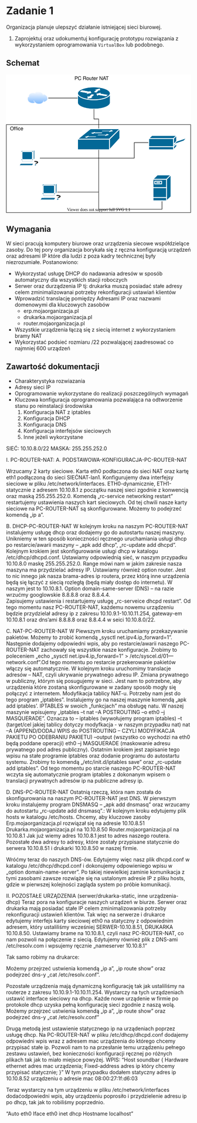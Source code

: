 # Zadanie 1

Organizacja planuje ulepszyć działanie istniejącej sieci biurowej.

1. Zaprojektuj oraz udokumentuj konfigurację prototypu rozwiązania z wykorzystaniem oprogramowania ``VirtualBox`` lub podobnego. 

## Schemat

![zadanie 1](office.svg)

## Wymagania

W sieci pracują komputery biurowe oraz urządzenia siecowe współdzielące zasoby. Do tej pory organizacja borykała się z ręczna konfiguracją urządzeń oraz adresami IP które dla ludzi z poza kadry technicznej były niezrozumiałe. Postanowiono:

* Wykorzystać usługę DHCP do nadawania adresów w sposób automatyczny dla wszystkich stacji roboczych
* Serwer oraz durządzenia IP tj: drukarka muszą posiadać stałe adresy celem zminimalizowanai potrzeby rekonfiguracji ustawiań klientów
* Wprowadzić translację pomiędzy Adresami IP oraz nazwami domenowymi dla kluczowych zasobów
   - erp.mojaorganizacja.pl
   - drukarka.mojaorganizacja.pl
   - router.mojaorganizacja.pl
* Wszystkie urządzenia łączą się z siecią internet z wykorzystaniem bramy NAT
* Wykorzystać podsieć rozmiaru /22 pozwalającej zaadresować co najmniej 600 urządzeń

## Zawartość dokumentacji

 * Charakterystyka rozwiazania 
 * Adresy sieci IP
 * Oprogramowanie wykorzystane do realizacji poszczególnych wymagań
 * Kluczowa konfiguracja oprogramowania pozwalająca na odtworzenie stanu po reinstalacji środowiska
    1. Konfiguracja NAT z iptables 
    2. Konfiguracja DHCP
    3. Konfiguracja DNS
    4. Konfiguracja interfejsów sieciowych
    5. Inne jeżeli wykorzystane
    
SIEĆ: 10.10.8.0/22
MASKA: 255.255.252.0

I.	PC-ROUTER-NAT:
A.	PODSTAWOWA-KONFIGURACJA-PC-ROUTER-NAT

Wrzucamy 2 karty sieciowe.
Karta eth0 podłaczona do sieci NAT oraz kartę eth1 podłączoną do sieci SIEĆNAT-lan1.
Konfigurujemy dwa interfejsy sieciowe w pliku /etc/network/interfaces. ETH0-dynamicznie, ETH1-statycznie z adresem 10.10.8.1 z początku naszej sieci zgodnie z konwencją oraz maską 255.255.252.0. 
Komendą „rc-service networking restart” restartujemy ustawienia naszych kart sieciowych. 
Od tej chwili nasze karty sieciowe na PC-ROUTER-NAT są skonfigurowane. Możemy to podejrzeć komendą „ip a”. 

B.	DHCP-PC-ROUTER-NAT
W kolejnym kroku na naszym PC-ROUTER-NAT instalujemy usługę dhcp oraz dodajemy go do autostartu naszej maszyny. Unikniemy w ten sposób konieczności ręcznego uruchamiania usługi dhcp po restarcie/awarii maszyny – „apk add dhcp”, „rc-update add dhcpd”. 
Kolejnym krokiem jest skonfigurowanie usługi dhcp w katalogu /etc/dhcp/dhcpd.conf.
Ustawiamy odpowiednią sieć, w naszym przypadku 10.10.8.0 maskę 255.255.252.0. Range mówi nam w jakim zakresie nasza maszyna ma przydzielać adresy IP. Ustawiamy również option router. Jest to nic innego jak nasza brama-adres ip routera, przez którą inne urządzenia będą się łączyć z siecią rozległą (będą miały dostęp do internetu). W naszym jest to 10.10.8.1. Option domain-same-server (DNS) – na razie wrzućmy googlowskie 8.8.8.8 oraz 8.8.4.4.  
Zapisujemy ustawienia i restartujemy usługę „rc-serveice dhcpd restart”.
Od tego momentu nasz PC-ROUTER-NAT, każdemu nowemu urządzeniu będzie przydzielał adresy ip z zakresu 10.10.9.1-10.10.11.254, gateway-em 10.10.8.1 oraz dns’ami 8.8.8.8 oraz 8.8.4.4 w seici 10.10.8.0/22.

C.	NAT-PC-ROUTER-NAT
W Piewszym kroku uruchamiamy przekazywanie pakietów. Możemy to zrobić komendą „sysctl net.ipv4.ip_forward=1”. Następnie dodajemy odpowiedni wpis, aby po restarcie/awarii naszego PC-ROUTER-NAT zachowały się wszystkie nasze konfiguracje.  Zrobimy to poleceniem „echo „sysctl net.ipv4.ip_forward=1” > /etc/syscel.d/01—network.conf”.Od tego momentu po restarcie przekerowanie pakietów włączy się automatycznie.
W kolejnym kroku uruchomimy translacje adresów – NAT, czyli ukrywanie prywatnego adresu IP. Zmiana prywatnego w publiczny, którym się posugujemy w sieci. Jest nam to potrzebne, aby urządzenia które zostaną skonfigurowane w zadany sposób mogły się połączyć z internetem. 
Modyfikacja tablicy NAT-u.
Potrzeby nam jest do tego program „iptables”. Instalujemy go na naszej maszynie komendą „apk add iptables’.
IPTABLES w swoich „funkcjach” ma obsługę natu. 
W naszej maszynie wpisujemy „iptables –t nat –A POSTROUTING –o eth0 –j MASQUERADE”. Oznacza to – iptables (wywołujemy program iptables) –t (target/cel jakiej tablicy dotyczy modyfkacja - w naszym przypadku nat) nat –A (APPEND/DODAJ WPIS do POSTROUTING – CZYLI MODYFIKACJA PAKIETU PO ODEBRANIU PAKIETU) –output (wszystko co wychodzi na eth0 będą poddane operacji) eth0 –j MASQUERADE (maskowanie adresu prywatnego pod adres publiczny).
Ostatnim krokiem jest zapisanie tego wpisu na stałe programie iptables oraz dodanie programu do autostartu systemu. Zrobimy to komendą „/etc/init.d/iptables save” oraz  „rc-update add iptables”. 
Od tego momentu po starcie naszego PC-ROUTER-NAT wczyta się automatycznie program iptables z dokonanym wpisem o translacji prywatnych adresów ip na publiczne adresy ip.

D.	DNS-PC-ROUTER-NAT
Ostatnią rzeczą, która nam została do skonfigurowania na naszym PC-ROUTER-NAT jest DNS.
W pierwszym kroku instalujemy program DNSMASQ – „apk add dnsmasq” oraz wrzucamy do autostartu „rc-update add dnsmasq”.: 
W kolejnym kroku edytujemy plik hosts w katalogu /etc/hosts. Chcemy, aby kluczowe zasoby 
Erp.mojaorganizacja.pl rozwiązał się na adresie 10.10.8.51
Drukarka.mojaorganizacja.pl na 10.10.8.50
Router.mojaorganizacja.pl na 10.10.8.1
Jak już wiemy adres 10.10.8.1 jest to adres naszego routera. Pozostałe dwa adresy to adresy, które zostały przypisane statycznie do serwera 10.10.8.51 i drukarki 10.10.8.50 w naszej firmie. 

Wróćmy teraz do naszych DNS-ów. Edytujemy więc nasz plik dhcpd.conf w katalogu /etc/dhcp/dhcpd.conf i dokonujemy odpowieniego wpisu w „option domain-name-server”. Po takiej niewielkiej zaminie komunikacja z tymi zasobami zawsze rozwiąże się na ustalonym adresie IP z pliku hosts, gdzie w pierwszej kolejności zagląda system po próbie komunikacji. 


II.	POZOSTAŁE URZĄDZENIA (serwer/drukarka-static, inne urządzenia-dhcp)
Teraz pora na konfiguracje naszych urządzeń w biurze. Serwer oraz drukarka mają posiadać stałe IP celem zminimalizowania potrzeby rekonfiguracji ustawień klientów. Tak więc na serwerze i drukarce edytujemy interfejs karty sieciowej eth0 na statyczny z odpowiednim adresem, który ustaliliśmy wcześniej SERWER-10.10.8.51, DRUKARKA 10.10.8.50. Ustawiamy brame na 10.10.8.1, czyli nasz PC-ROUTER-NAT, co nam pozwoli na połączenie z siecią. Edytujemy również plik z DNS-ami /etc/resolv.com i wpsujemy ręcznie „nameserver 10.10.8.1” 

 
Tak samo robimy na drukarce: 

 
Możemy przejrzeć ustwienia komendą „ip a”, „ip route show” oraz podejrzeć dns-y „cat /etc/resolv.conf”. 

 
Pozostałe urządzenia mają dynamiczną konfigurację tak jak ustaliliśmy na routerze z zakresu 10.10.9.1-10.10.11.254. Wystarczy na tych urządzeniach ustawić interface sieciowy na dhcp. 
Każde nowe urządenie w firmie po protokole dhcp uzyska pełną konfigurację sieci zgodnie z naszą wolą. Możemy przejrzeć ustwienia komendą „ip a”, „ip route show” oraz podejrzeć dns-y „cat /etc/resolv.conf” 

Drugą metodą jest ustawienie statycznego ip na urządeniach poprzez usługę dhcp. Na PC-ROUTER-NAT w pliku /etc/dhcp/dhcpd.conf dodajemy odpowiedni wpis wraz z adresem mac urządzenia do którego chcemy przypisać stałe ip. Pozwoli nam to na przesłanie temu urządzeniu pełnego zestawu ustawień, bez konieczności konfiguracji ręcznej po różnych plikach tak jak to miało miejsce powyżej.
WPIS: 
“Host soundbar {
Hardware ethernet adres mac urządzenia;
Fixed-address adres ip który chcemy przypisać statycznie;
}”
W tym przypadku dodałem statyczny adres ip 10.10.8.52 urządzeniu o adresie mac 08:00:27:1f:d6:03 

Teraz wystarczy na tym urządzeniu w pliku /etc/network/interfaces dodaćodpowiedni wpis, aby urządzeniu poprosiło i przydzielenie adresu ip po dhcp, tak jak to robiliśmy poprzednio.

“Auto eth0
Iface eth0 inet dhcp
Hostname localhost”




